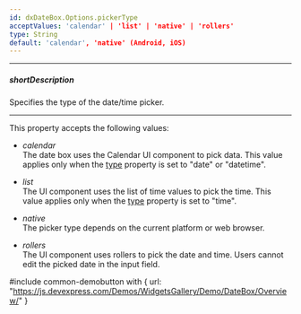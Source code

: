 ```yaml
---
id: dxDateBox.Options.pickerType
acceptValues: 'calendar' | 'list' | 'native' | 'rollers'
type: String
default: 'calendar', 'native' (Android, iOS)
---
```

---
##### shortDescription
Specifies the type of the date/time picker.

---
This property accepts the following values:

- *calendar*  
The date box uses the Calendar UI component to pick data. This value applies only when the [type](/api-reference/10%20UI%20Components/dxDateBox/1%20Configuration/type.md '/Documentation/ApiReference/UI_Components/dxDateBox/Configuration/#type') property is set to "date" or "datetime".

- *list*  
The UI component uses the list of time values to pick the time. This value applies only when the [type](/api-reference/10%20UI%20Components/dxDateBox/1%20Configuration/type.md '/Documentation/ApiReference/UI_Components/dxDateBox/Configuration/#type') property is set to "time".

- *native*  
The picker type depends on the current platform or web browser.

- *rollers*  
The UI component uses rollers to pick the date and time. Users cannot edit the picked date in the input field.

#include common-demobutton with {
    url: "https://js.devexpress.com/Demos/WidgetsGallery/Demo/DateBox/Overview/"
}
